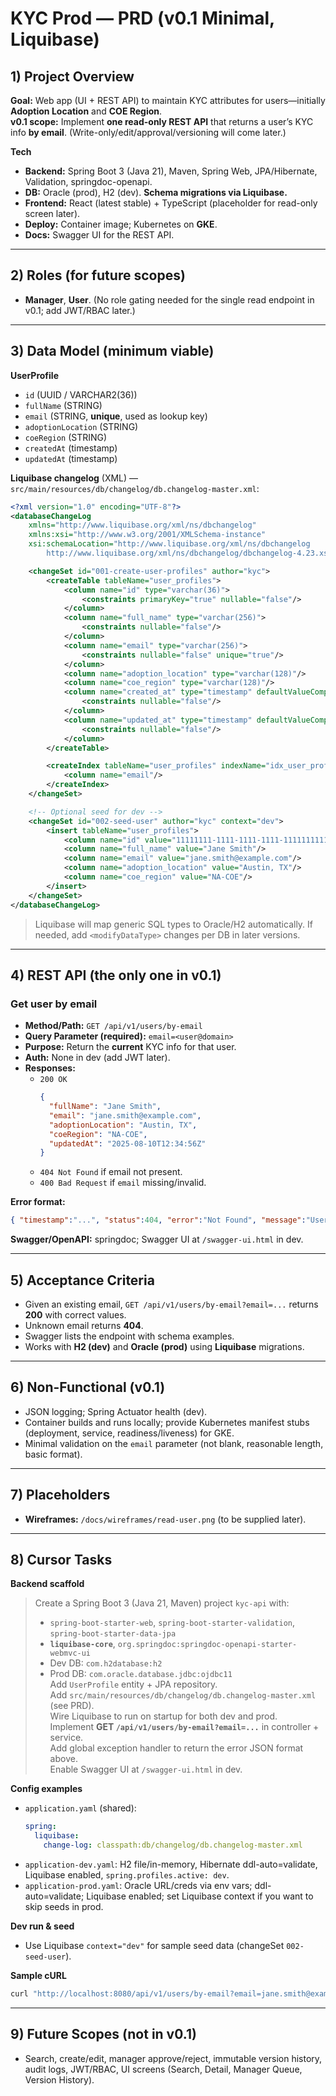 # KYC Prod — PRD (v0.1 Minimal, Liquibase)

## 1) Project Overview
**Goal:** Web app (UI + REST API) to maintain KYC attributes for users—initially **Adoption Location** and **COE Region**.  
**v0.1 scope:** Implement **one read-only REST API** that returns a user’s KYC info **by email**. (Write-only/edit/approval/versioning will come later.)

**Tech**
- **Backend:** Spring Boot 3 (Java 21), Maven, Spring Web, JPA/Hibernate, Validation, springdoc-openapi.
- **DB:** Oracle (prod), H2 (dev). **Schema migrations via Liquibase.**
- **Frontend:** React (latest stable) + TypeScript (placeholder for read-only screen later).
- **Deploy:** Container image; Kubernetes on **GKE**.
- **Docs:** Swagger UI for the REST API.

---

## 2) Roles (for future scopes)
- **Manager**, **User**. (No role gating needed for the single read endpoint in v0.1; add JWT/RBAC later.)

---

## 3) Data Model (minimum viable)

**UserProfile**
- `id` (UUID / VARCHAR2(36))
- `fullName` (STRING)
- `email` (STRING, **unique**, used as lookup key)
- `adoptionLocation` (STRING)
- `coeRegion` (STRING)
- `createdAt` (timestamp)
- `updatedAt` (timestamp)

**Liquibase changelog** (XML) — `src/main/resources/db/changelog/db.changelog-master.xml`:
```xml
<?xml version="1.0" encoding="UTF-8"?>
<databaseChangeLog
    xmlns="http://www.liquibase.org/xml/ns/dbchangelog"
    xmlns:xsi="http://www.w3.org/2001/XMLSchema-instance"
    xsi:schemaLocation="http://www.liquibase.org/xml/ns/dbchangelog
        http://www.liquibase.org/xml/ns/dbchangelog/dbchangelog-4.23.xsd">

    <changeSet id="001-create-user-profiles" author="kyc">
        <createTable tableName="user_profiles">
            <column name="id" type="varchar(36)">
                <constraints primaryKey="true" nullable="false"/>
            </column>
            <column name="full_name" type="varchar(256)">
                <constraints nullable="false"/>
            </column>
            <column name="email" type="varchar(256)">
                <constraints nullable="false" unique="true"/>
            </column>
            <column name="adoption_location" type="varchar(128)"/>
            <column name="coe_region" type="varchar(128)"/>
            <column name="created_at" type="timestamp" defaultValueComputed="CURRENT_TIMESTAMP">
                <constraints nullable="false"/>
            </column>
            <column name="updated_at" type="timestamp" defaultValueComputed="CURRENT_TIMESTAMP">
                <constraints nullable="false"/>
            </column>
        </createTable>

        <createIndex tableName="user_profiles" indexName="idx_user_profiles_email">
            <column name="email"/>
        </createIndex>
    </changeSet>

    <!-- Optional seed for dev -->
    <changeSet id="002-seed-user" author="kyc" context="dev">
        <insert tableName="user_profiles">
            <column name="id" value="11111111-1111-1111-1111-111111111111"/>
            <column name="full_name" value="Jane Smith"/>
            <column name="email" value="jane.smith@example.com"/>
            <column name="adoption_location" value="Austin, TX"/>
            <column name="coe_region" value="NA-COE"/>
        </insert>
    </changeSet>
</databaseChangeLog>
```

> Liquibase will map generic SQL types to Oracle/H2 automatically. If needed, add `<modifyDataType>` changes per DB in later versions.

---

## 4) REST API (the only one in v0.1)

### Get user by **email**
- **Method/Path:** `GET /api/v1/users/by-email`
- **Query Parameter (required):** `email=<user@domain>`
- **Purpose:** Return the **current** KYC info for that user.
- **Auth:** None in dev (add JWT later).
- **Responses:**
  - `200 OK`
    ```json
    {
      "fullName": "Jane Smith",
      "email": "jane.smith@example.com",
      "adoptionLocation": "Austin, TX",
      "coeRegion": "NA-COE",
      "updatedAt": "2025-08-10T12:34:56Z"
    }
    ```
  - `404 Not Found` if email not present.
  - `400 Bad Request` if `email` missing/invalid.

**Error format:**
```json
{ "timestamp":"...", "status":404, "error":"Not Found", "message":"User not found: jane.smith@example.com", "path":"/api/v1/users/by-email" }
```

**Swagger/OpenAPI:** springdoc; Swagger UI at `/swagger-ui.html` in dev.

---

## 5) Acceptance Criteria
- Given an existing email, `GET /api/v1/users/by-email?email=...` returns **200** with correct values.
- Unknown email returns **404**.
- Swagger lists the endpoint with schema examples.
- Works with **H2 (dev)** and **Oracle (prod)** using **Liquibase** migrations.

---

## 6) Non-Functional (v0.1)
- JSON logging; Spring Actuator health (dev).
- Container builds and runs locally; provide Kubernetes manifest stubs (deployment, service, readiness/liveness) for GKE.
- Minimal validation on the `email` parameter (not blank, reasonable length, basic format).

---

## 7) Placeholders
- **Wireframes:** `/docs/wireframes/read-user.png` (to be supplied later).

---

## 8) Cursor Tasks

**Backend scaffold**
> Create a Spring Boot 3 (Java 21, Maven) project `kyc-api` with:  
> - `spring-boot-starter-web`, `spring-boot-starter-validation`, `spring-boot-starter-data-jpa`  
> - **`liquibase-core`**, `org.springdoc:springdoc-openapi-starter-webmvc-ui`  
> - Dev DB: `com.h2database:h2`  
> - Prod DB: `com.oracle.database.jdbc:ojdbc11`  
> Add `UserProfile` entity + JPA repository.  
> Add `src/main/resources/db/changelog/db.changelog-master.xml` (see PRD).  
> Wire Liquibase to run on startup for both dev and prod.  
> Implement **GET `/api/v1/users/by-email?email=...`** in controller + service.  
> Add global exception handler to return the error JSON format above.  
> Enable Swagger UI at `/swagger-ui.html` in dev.

**Config examples**
- `application.yaml` (shared):
  ```yaml
  spring:
    liquibase:
      change-log: classpath:db/changelog/db.changelog-master.xml
  ```
- `application-dev.yaml`: H2 file/in-memory, Hibernate ddl-auto=validate, Liquibase enabled, `spring.profiles.active: dev`.
- `application-prod.yaml`: Oracle URL/creds via env vars; ddl-auto=validate; Liquibase enabled; set Liquibase context if you want to skip seeds in prod.

**Dev run & seed**
- Use Liquibase `context="dev"` for sample seed data (changeSet `002-seed-user`).

**Sample cURL**
```bash
curl "http://localhost:8080/api/v1/users/by-email?email=jane.smith@example.com"
```

---

## 9) Future Scopes (not in v0.1)
- Search, create/edit, manager approve/reject, immutable version history, audit logs, JWT/RBAC, UI screens (Search, Detail, Manager Queue, Version History).
